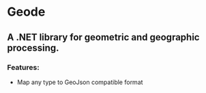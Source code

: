 # Geode
## A .NET library for geometric and geographic processing.

### Features:
- Map any type to GeoJson compatible format